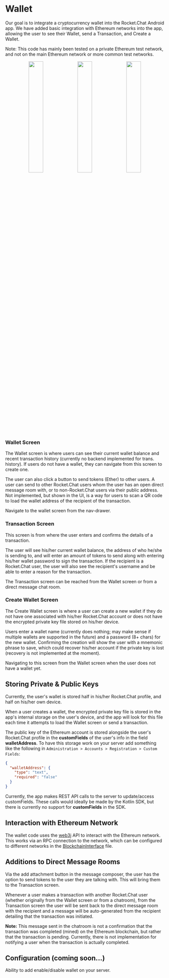 # Wallet

Our goal is to integrate a cryptocurrency wallet into the Rocket.Chat Android app. We have added basic integration with Ethereum networks into the app, allowing the user to see their Wallet, send a Transaction, and Create a Wallet.

Note: This code has mainly been tested on a private Ethereum test network, and not on the main Ethereum network or more common test networks.

<div align="center">
  <img width="30%" src="https://preview.ibb.co/hiQiM8/Screenshot_1532719878.png">
  <img width="30%" src="https://preview.ibb.co/kueeTo/Screenshot_1532720121.png">
  <img width="30%" src="https://preview.ibb.co/bXJZuT/Screenshot_1532720468.png">
</div>

### Wallet Screen

The Wallet screen is where users can see their current wallet balance and recent transaction history (currently no backend implemented for trans. history). If users do not have a wallet, they can navigate from this screen to create one.

The user can also click a button to send tokens (Ether) to other users. A user can send to other Rocket.Chat users whom the user has an open direct message room with, or to non-Rocket.Chat users via their public address. Not implemented, but shown in the UI, is a way for users to scan a QR code to load the wallet address of the recipient of the transaction.

Navigate to the wallet screen from the nav-drawer.

### Transaction Screen

This screen is from where the user enters and confirms the details of a transaction.

The user will see his/her current wallet balance, the address of who he/she is sending to, and will enter an amount of tokens to send along with entering  his/her wallet password to sign the transaction. If the recipient is a Rocket.Chat user, the user will also see the recipient's username and be able to enter a reason for the transaction.

The Transaction screen can be reached from the Wallet screen or from a direct message chat room.

### Create Wallet Screen

The Create Wallet screen is where a user can create a new wallet if they do not have one associated with his/her Rocket.Chat account or does not have the encrypted private key file stored on his/her device.

Users enter a wallet name (currently does nothing; may make sense if multiple wallets are supported in the future) and a password (8+ chars) for the new wallet. Confirming the creation will show the user with a mnemonic phrase to save, which could recover his/her account if the private key is lost (recovery is not implemented at the moment).

Navigating to this screen from the Wallet screen when the user does not have a wallet yet.

## Storing Private & Public Keys

Currently, the user's wallet is stored half in his/her Rocket.Chat profile, and half on his/her own device.

When a user creates a wallet, the encrypted private key file is stored in the app's internal storage on the user's device, and the app will look for this file each time it attempts to load the Wallet screen or send a transaction.

The public key of the Ethereum account is stored alongside the user's Rocket.Chat profile in the __customFields__ of the user's info in the field __walletAddress__. To have this storage work on your server add something like the following in `Administration > Accounts > Registration > Custom Fields`:
```json
{
  "walletAddress": {
    "type": "text",
    "required": "false"
  }
}
```

Currently, the app makes REST API calls to the server to update/access customFields. These calls would ideally be made by the Kotlin SDK, but there is currently no support for __customFields__ in the SDK.

## Interaction with Ethereum Network

The wallet code uses the [web3j](https://web3j.io) API to interact with the Ethereum network. This works via an RPC connection to the network, which can be configured to different networks in the [BlockchainInterface](./app/src/main/java/chat/rocket/android/wallet/BlockchainInterface.java) file.

## Additions to Direct Message Rooms

Via the add attachment button in the message composer, the user has the option to send tokens to the user they are talking with. This will bring them to the Transaction screen.

Whenever a user makes a transaction with another Rocket.Chat user (whether originally from the Wallet screen or from a chatroom), from the Transaction screen the user will be sent back to the direct message room with the recipient and a message will be auto-generated from the recipient detailing that the transaction was initiated.

__Note:__ This message sent in the chatroom is not a confirmation that the transaction was completed (mined) on the Ethereum blockchain, but rather that the transaction is pending. Currently, there is not implementation for notifying a user when the transaction is actually completed.

## Configuration (coming soon...)
Ability to add enable/disable wallet on your server.
